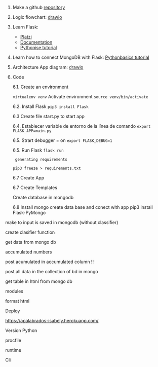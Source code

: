 1. Make a github [repository](https://github.com/isabelyb/apalabrados) 
2. Logic flowchart: [drawio](https://app.diagrams.net/)
3. Learn Flask: 
    * [Platzi](https://platzi.com/clases/flask/)
    * [Documentation](https://palletsprojects.com/p/flask/)
    * [Pythonise tutorial](https://pythonise.com/series/learning-flask/flask-application-structure)
4. Learn how to connect MongoDB with Flask:
    [Pythonbasics tutorial](https://pythonbasics.org/flask-mongodb/)
5. Architecture App diagram: [drawio](https://app.diagrams.net/)

6. Code  

    6.1. Create an environment 

    ```virtualenv venv```
    Activate environment
    ```source venv/bin/activate```

    6.2. Install Flask
    ```pip3 install Flask```
    
    6.3 Create file start.py to start app

    6.4. Establecer variable de entorno de la línea de comando
    ```export FLASK_APP=main.py```

    6.5. Strart debugger = on
    ```export FLASK_DEBUG=1```

    6.5. Run Flask
        ```flask run```

        generating requirements

    ```pip3 freeze > requirements.txt```


    6.7 Create App

    6.7 Create Templates

     Create database in mongodb

    6.8 Install mongo create data base and conect with app
    pip3 install Flask-PyMongo


make to input is saved in mongodb (without classifier)

create clasifier function

get data from mongo db

accumulated numbers

post acumulated in accumulated column !!

post all data in the collection of bd in mongo

get table in html from mongo db

modules

format html

 Deploy

https://apalabrados-isabely.herokuapp.com/


Version Python

procfile

runtime


Cli